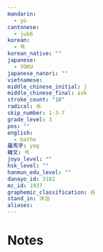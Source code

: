 ```yaml
---
mandarin:
  - yù
cantonese:
  - juk6
korean:
  - 욕
korean_native: ""
japanese:
  - YOKU
japanese_nanori: ""
vietnamese:
middle_chinese_initial: j
middle_chinese_final: ɨok
stroke_count: "10"
radical: 水
skip_number: 1-3-7
grade_level: 3
pos: ""
english:
  - bathe
羅馬字: yog
韓文: 욕
joyo_level: ""
hsk_level: ""
hanmun_edu_level: ""
danayo_id: 3182
mc_id: 1937
graphemic_classification: 谷
stand_in: 沐浴
aliases:
---
```


# Notes
